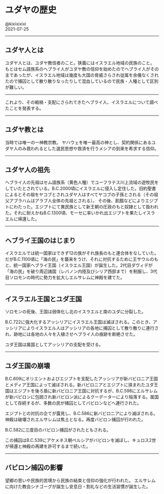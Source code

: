 # ユダヤの歴史

@kixixixixi  
2021-07-25

---

## ユダヤ人とは

ユダヤ人とは、ユダヤ教信者のこと。狭義にはイスラエル地域の民族のこと。
もとはセム語族系のヘブライ人がユダヤ教の信仰を始めたのでヘブライ人がその主であったが、イスラエル地域は幾度も大国の脅威さらされ従属を余儀なくされたので捕囚として散り散りなったりして混血しているので民族・人種として区別が難しい。

---

これより、その戦禍・支配にさられてきたヘブライ人、イスラエルについて調べたことを発表する。

---

## ユダヤ教とは

当時では唯一の一神教宗教。
ヤハウェを唯一最高の神とし、契約関係にあるユダヤ人のみ救われるとした選民思想や救済を行うメシアの到来を希求する信仰。

---

## ユダヤ人の祖先

ヘブライ人の先祖はセム語族系（黄色人種）でユーフラテス川上流域の遊牧民をしていたとされている。B.C.2000頃にイスラエルに侵入し定住した。旧約聖書によるとその祖をヤコブとされユダヤ人はすべてヤコブの子孫とされる（その祖父アブラハムはアラブ人全体の先祖とされる）。
その後、飢餓などによりエジプトにわたった。エジプトにて異民族として新王朝の圧政のもと奴隷として扱われた。それに耐えかねB.C.1300頃、モーセに率いかれ出エジプトを果たしイスラエルに帰還した。

---

## ヘブライ王国のはじまり

イスラエルでは統一国家はできず12の族がそれ族長のもと連合体をなしていた。だがB.C.1100頃に「海の民」を襲来をうけ、それに対抗するために王サウルのもと、統一国家ヘブライ王国（イスラエル王国）が誕生した。2代目ダヴィデが「海の民」を破り周辺諸国（レバノン内陸及びシリア西部まで）を制服し、3代目ソロモンの時代に勢力を拡大しエルサレムに神殿を建てた。

---

## イスラエル王国とユダ王国

ソロモンの死後、王国は弱体化し北のイスラエルと南のユダに分裂した。

B.C.722に強大化するアッシリアにイスラエル王国は滅ぼされる。このとき、アッシリアによりイスラエル人はアッシリアの各地に捕囚として散り散りに連行され、跡地には各地の人々を入植させヘブライ人の痕跡を断絶させた。

ユダ王国は属国としてアッシリアの支配を受ける。

---

## ユダ王国の崩壊

B.C.609にオリエントおよびエジプトを支配したアッシリアが新バビロニア王国とメディア王国によって滅ぼされる。新バビロニアとエジプトに挟まれたユダ王国はエジプトを後ろ盾に新バビロニア王国に対抗するが、B.C.598にエルサレムが新バビロンに包囲され新バビロン派によるクーデーターにより陥落する。属国として存続するが、多数の民が捕囚としてバビロンなどへ連行された。

エジプトとの対抗の企てが露見し、B.C.586に新バビロニアにより滅ぼされる。神殿は破壊されエルサレムは焦土となる。再度バビロン捕囚が行われた。

B.C.582に三度目のバビロン捕囚がされたともされる。

この捕囚はB.C.539にアケメネス朝ペルシアがバビロンを滅ぼし、キュロス2世が帰還と神殿の再建を許可するまで続いた。

---

## バビロン捕囚の影響

望郷の思いや民族的苦境から民族の結束と信仰の強化が行われた。
エルサレムに向けた教会シナゴーグが誕生し安息日・割礼などの生活習慣が誕生した。
